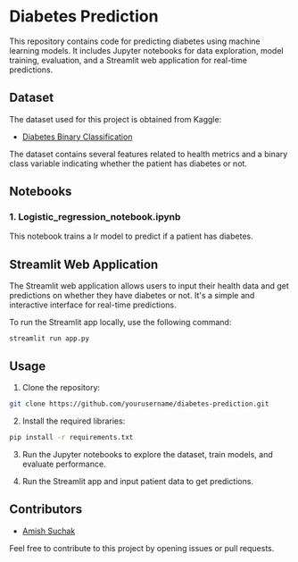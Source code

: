 # Diabetes Prediction

This repository contains code for predicting diabetes using machine learning models. It includes Jupyter notebooks for data exploration, model training, evaluation, and a Streamlit web application for real-time predictions.

## Dataset

The dataset used for this project is obtained from Kaggle:
- [Diabetes Binary Classification](https://www.kaggle.com/datasets/girishvutukuri/diabetes-binary-classification)

The dataset contains several features related to health metrics and a binary class variable indicating whether the patient has diabetes or not.

## Notebooks

### 1. Logistic_regression_notebook.ipynb

This notebook trains a lr model to predict if a patient has diabetes.

## Streamlit Web Application

The Streamlit web application allows users to input their health data and get predictions on whether they have diabetes or not. It's a simple and interactive interface for real-time predictions.

To run the Streamlit app locally, use the following command:

```
streamlit run app.py
```

## Usage

1. Clone the repository:

```bash
git clone https://github.com/yourusername/diabetes-prediction.git
```

2. Install the required libraries:

```bash
pip install -r requirements.txt
```

3. Run the Jupyter notebooks to explore the dataset, train models, and evaluate performance.

4. Run the Streamlit app and input patient data to get predictions.

## Contributors

- [Amish Suchak](https://github.com/amish-suchak)

Feel free to contribute to this project by opening issues or pull requests.
